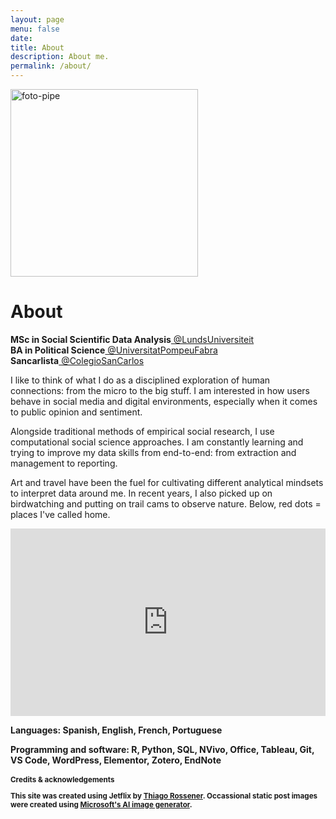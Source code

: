 ```yaml
---
layout: page
menu: false
date:
title: About
description: About me.
permalink: /about/
---
```


<img class="img-rounded" src="https://i.ibb.co/yFH16WT/foto-pipe.jpg" alt="foto-pipe" border="0" width="300">

# About

<b>MSc in Social Scientific Data Analysis</b><a href="https://www.lunduniversity.lu.se/"> @LundsUniversiteit</a>                      
<b> BA in Political Science</b><a href="https://www.upf.edu/es/"> @UniversitatPompeuFabra</a>               
<b> Sancarlista</b><a href="https://www.sancarlos.edu.co/"> @ColegioSanCarlos</a>

I like to think of what I do as a disciplined exploration of human connections: from the micro to the big stuff. I am interested in how users behave in social media and digital environments, especially when it comes to public opinion and sentiment.

Alongside traditional methods of empirical social research, I use computational social science approaches. I am constantly learning and trying to improve my data skills from end-to-end: from extraction and management to reporting.  

Art and travel have been the fuel for cultivating different analytical mindsets to interpret data around me. In recent years, I also picked up on birdwatching and putting on trail cams to observe nature. Below, red dots = places I've called home.

<iframe src="https://felipevillota.com/wp-content/uploads/2024/04/mapp.html" width="100%" height="300" style="border: none; overflow: hidden;"></iframe>

<b>Languages:<b> Spanish, English, French, Portuguese

<b>Programming and software:<b> R, Python, SQL, NVivo, Office, Tableau, Git, VS Code, WordPress, Elementor, Zotero, EndNote


<h3 style="font-size: smaller;">Credits & acknowledgements</h3>
<p style="font-size: smaller;">This site was created using Jetflix by <a href="https://rossener.com" target="_blank" class="creator">Thiago Rossener</a>. Occassional static post images were created using <a href="https://create.microsoft.com/en-us/features/ai-image-generator" target="_blank" class="creator"> Microsoft's AI image generator</a>.</p>
